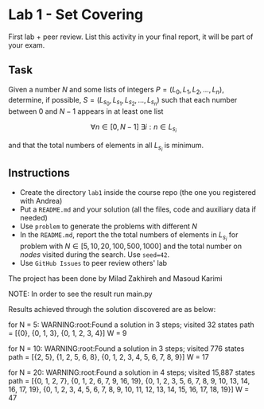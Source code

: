 # Lab 1 - Set Covering

First lab + peer review. List this activity in your final report, it will be part of your exam.

## Task

Given a number $N$ and some lists of integers $P = (L_0, L_1, L_2, ..., L_n)$, 
determine, if possible, $S = (L_{s_0}, L_{s_1}, L_{s_2}, ..., L_{s_n})$
such that each number between $0$ and $N-1$ appears in at least one list

$$\forall n \in [0, N-1] \ \exists i : n \in L_{s_i}$$

and that the total numbers of elements in all $L_{s_i}$ is minimum. 

## Instructions

* Create the directory `lab1` inside the course repo (the one you registered with Andrea)
* Put a `README.md` and your solution (all the files, code and auxiliary data if needed)
* Use `problem` to generate the problems with different $N$
* In the `README.md`, report the the total numbers of elements in $L_{s_i}$ for problem with $N \in [5, 10, 20, 100, 500, 1000]$ and the total number on $nodes$ visited during the search. Use `seed=42`.
* Use `GitHub Issues` to peer review others' lab


The project has been done by Milad Zakhireh and Masoud Karimi

NOTE: In order to see the result run main.py

Results achieved through the solution discovered are as below:

for N = 5:
WARNING:root:Found a solution in 3 steps; visited 32 states
path = [{0}, {0, 1, 3}, {0, 1, 2, 3, 4}]
W = 9

for N = 10:
WARNING:root:Found a solution in 3 steps; visited 776 states
path = [{2, 5}, {1, 2, 5, 6, 8}, {0, 1, 2, 3, 4, 5, 6, 7, 8, 9}]
W = 17

for N = 20:
WARNING:root:Found a solution in 4 steps; visited 15,887 states
path = [{0, 1, 2, 7}, {0, 1, 2, 6, 7, 9, 16, 19}, {0, 1, 2, 3, 5, 6, 7, 8, 9, 10, 13, 14, 16, 17, 19}, {0, 1, 2, 3, 4, 5, 6, 7, 8, 9, 10, 11, 12, 13, 14, 15, 16, 17, 18, 19}]
W = 47
